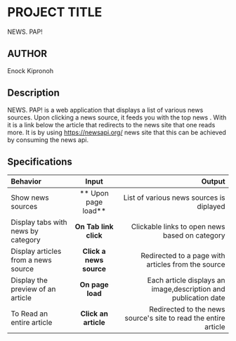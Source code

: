 # PROJECT TITLE
NEWS. PAP!
## AUTHOR
Enock Kipronoh
 ## Description
NEWS. PAP! is a web application that displays a list of various news sources. Upon clicking a news source, it feeds you with the top news . With it is a link below the article that redirects to the news site that one reads more. It is by using https://newsapi.org/ news site that this can be achieved by consuming the news api.
## Specifications
| Behavior | Input | Output |
| :---------------- | :----------------: |  ----------------:|
| Show news sources | ** Upon page load** | List of various news sources is diplayed |
| Display tabs with news by category |  **On Tab link click** | Clickable links to open news based on category | 
| Display articles from a news source | **Click a news source** | Redirected to a page with articles from the source |
| Display the preview of an article | **On page load** | Each article displays an image,description and publication date |
| To Read an entire article  | **Click an article** | Redirected to the news source's site to read the entire article |



